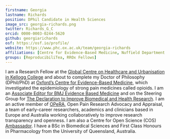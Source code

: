 ```yaml
---
firstname: Georgia
lastname: Richards
position: DPhil Candidate in Health Sciences
image_src: georgia-richards.png
twitter: Richards_G_C
orcid: 0000-0003-0244-5620
github: georgiarichards
osf: https://osf.io/profile/
website: https://www.phc.ox.ac.uk/team/georgia-richards
affiliations: [Centre for Evidence-Based Medicine, Nuffield Department of Primary Care Health Sciences, Kellogg College, Medical Science Division]
groups: [ReproducibiliTea, RROx Fellows]
---
```


I am a Research Fellow at the [Global Centre on Healthcare and Urbanisation in Kellogg College](https://www.kellogg.ox.ac.uk/kellogg-centres/global-centre-for-healthcare-and-urbanisation/) and about to complete my Doctor of Philosophy (DPhil/PhD) at [Oxford’s Centre for Evidence-Based Medicine](https://www.cebm.ox.ac.uk/), which investigated the epidemiology of strong pain medicines called opioids. I am an [Associate Editor for BMJ Evidence Based Medicine](https://ebm.bmj.com/pages/editorial-board/) and on the Steering Group for [The Declaration to Improve Biomedical and Health Research](https://www.improvehealthresearch.com/). I am an active member of [OPeRA]([https://osf.io/h239s/), Open Pain Research Advocacy and Appraisal, a team of early-career researchers, academics and clinicians based in Europe and Australia working collaboratively to improve research transparency and openness. I am also a Centre for Open Science (COS) [Ambassador](https://cos.io/about/our-ambassadors/). I have a BSc in Biomedical Sciences and First Class Honours in Pharmacology from the University of Queensland, Australia.
